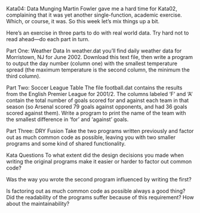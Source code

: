 Kata04: Data Munging
Martin Fowler gave me a hard time for Kata02, complaining that it was yet another single-function, academic exercise. Which, or course, it was. So this week let’s mix things up a bit.

Here’s an exercise in three parts to do with real world data. Try hard not to read ahead—do each part in turn.

Part One: Weather Data
In weather.dat you’ll find daily weather data for Morristown, NJ for June 2002. Download this text file, 
then write a program to output the day number (column one) with the smallest temperature spread
(the maximum temperature is the second column, the minimum the third column).

Part Two: Soccer League Table
The file football.dat contains the results from the English Premier League for 2001/2. The columns labeled ‘F’ and ‘A’ contain the total number of goals scored for and against each team in that season (so Arsenal scored 79 goals against opponents, and had 36 goals scored against them). Write a program to print the name of the team with the smallest difference in ‘for’ and ‘against’ goals.

Part Three: DRY Fusion
Take the two programs written previously and factor out as much common code
 as possible, leaving you with two smaller programs and some kind of shared 
 functionality.

Kata Questions
To what extent did the design decisions you made when writing the original programs make it easier or harder to factor out common code?

Was the way you wrote the second program influenced by writing the first?

Is factoring out as much common code as possible always a good thing? Did the readability of the programs suffer because of this requirement? How about the maintainability?